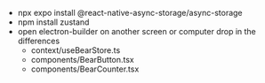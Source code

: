 - npx expo install @react-native-async-storage/async-storage
- npm install zustand
- open electron-builder on another screen or computer drop in the differences
    - context/useBearStore.ts
    - components/BearButton.tsx 
    - components/BearCounter.tsx